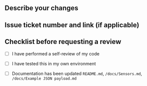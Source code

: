 ## Describe your changes

## Issue ticket number and link (if applicable)

## Checklist before requesting a review
- [ ] I have performed a self-review of my code
- [ ] I have tested this in my own environment
- [ ] Documentation has been updated `README.md`, `/docs/Sensors.md`, `/docs/Example JSON payload.md`

